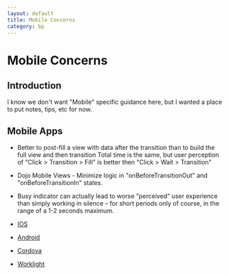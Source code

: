 ```yaml
---
layout: default
title: Mobile Concerns
category: bp
---
```




# Mobile Concerns

## Introduction
I know we don't want "Mobile" specific guidance here, but I wanted a place to put notes, tips, etc for now.

## Mobile Apps
- Better to post-fill a view with data after the transition than to build the full view and then transition
Total time is the same, but user perception of "Click > Transition > Fill" is better then "Click > Wait > Transition"

- Dojo Mobile Views - Minimize logic in "onBeforeTransitionOut" and "onBeforeTransitionIn" states.

- Busy indicator can actually lead to worse "perceived" user experience than simply working in silence – for short periods only of course, in the range of a 1-2 seconds maximum.


- [IOS](./ios.html)
- [Android](./android.html)
- [Cordova](./cordova.html)
- [Worklight](./worklight/index.html)


